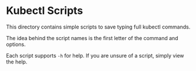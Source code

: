 # Kubectl Scripts

This directory contains simple scripts to save typing full kubectl commands.

The idea behind the script names is the first letter of the command and options.

Each script supports `-h` for help. If you are unsure of a script, simply view the help.

